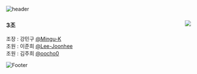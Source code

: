 ![header](https://capsule-render.vercel.app/api?type=rounded&color=auto&height=120&section=header&text=3조github!&fontSize=40)

<div width=120>
  <img align="right" src="https://github-readme-stats.vercel.app/api/top-langs/?username=oocho0&theme=defaulta&exclude_repo=clone-web-scrapper,clone-zoom&hide=Procfile&layout=compact&langs_count=8"/>
  
  ### 3조
  조장 : 강민구 [@Mingu-K](https://github.com/Mingu-K)   
  조원 : 이준희 [@Lee-Joonhee](https://github.com/Lee-Joonhee)    
  조원 : 김주희 [@oocho0](https://github.com/oocho0)   
  
</div>

![Footer](https://capsule-render.vercel.app/api?type=waving&color=auto&height=150&section=footer)
